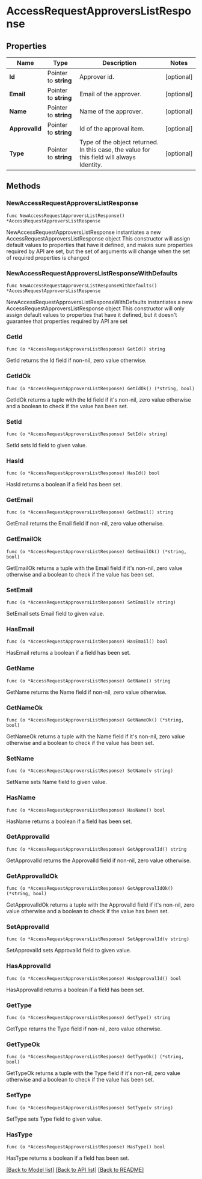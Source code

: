 # AccessRequestApproversListResponse

## Properties

Name | Type | Description | Notes
------------ | ------------- | ------------- | -------------
**Id** | Pointer to **string** | Approver id. | [optional] 
**Email** | Pointer to **string** | Email of the approver. | [optional] 
**Name** | Pointer to **string** | Name of the approver. | [optional] 
**ApprovalId** | Pointer to **string** | Id of the approval item. | [optional] 
**Type** | Pointer to **string** | Type of the object returned. In this case, the value for this field will always Identity. | [optional] 

## Methods

### NewAccessRequestApproversListResponse

`func NewAccessRequestApproversListResponse() *AccessRequestApproversListResponse`

NewAccessRequestApproversListResponse instantiates a new AccessRequestApproversListResponse object
This constructor will assign default values to properties that have it defined,
and makes sure properties required by API are set, but the set of arguments
will change when the set of required properties is changed

### NewAccessRequestApproversListResponseWithDefaults

`func NewAccessRequestApproversListResponseWithDefaults() *AccessRequestApproversListResponse`

NewAccessRequestApproversListResponseWithDefaults instantiates a new AccessRequestApproversListResponse object
This constructor will only assign default values to properties that have it defined,
but it doesn't guarantee that properties required by API are set

### GetId

`func (o *AccessRequestApproversListResponse) GetId() string`

GetId returns the Id field if non-nil, zero value otherwise.

### GetIdOk

`func (o *AccessRequestApproversListResponse) GetIdOk() (*string, bool)`

GetIdOk returns a tuple with the Id field if it's non-nil, zero value otherwise
and a boolean to check if the value has been set.

### SetId

`func (o *AccessRequestApproversListResponse) SetId(v string)`

SetId sets Id field to given value.

### HasId

`func (o *AccessRequestApproversListResponse) HasId() bool`

HasId returns a boolean if a field has been set.

### GetEmail

`func (o *AccessRequestApproversListResponse) GetEmail() string`

GetEmail returns the Email field if non-nil, zero value otherwise.

### GetEmailOk

`func (o *AccessRequestApproversListResponse) GetEmailOk() (*string, bool)`

GetEmailOk returns a tuple with the Email field if it's non-nil, zero value otherwise
and a boolean to check if the value has been set.

### SetEmail

`func (o *AccessRequestApproversListResponse) SetEmail(v string)`

SetEmail sets Email field to given value.

### HasEmail

`func (o *AccessRequestApproversListResponse) HasEmail() bool`

HasEmail returns a boolean if a field has been set.

### GetName

`func (o *AccessRequestApproversListResponse) GetName() string`

GetName returns the Name field if non-nil, zero value otherwise.

### GetNameOk

`func (o *AccessRequestApproversListResponse) GetNameOk() (*string, bool)`

GetNameOk returns a tuple with the Name field if it's non-nil, zero value otherwise
and a boolean to check if the value has been set.

### SetName

`func (o *AccessRequestApproversListResponse) SetName(v string)`

SetName sets Name field to given value.

### HasName

`func (o *AccessRequestApproversListResponse) HasName() bool`

HasName returns a boolean if a field has been set.

### GetApprovalId

`func (o *AccessRequestApproversListResponse) GetApprovalId() string`

GetApprovalId returns the ApprovalId field if non-nil, zero value otherwise.

### GetApprovalIdOk

`func (o *AccessRequestApproversListResponse) GetApprovalIdOk() (*string, bool)`

GetApprovalIdOk returns a tuple with the ApprovalId field if it's non-nil, zero value otherwise
and a boolean to check if the value has been set.

### SetApprovalId

`func (o *AccessRequestApproversListResponse) SetApprovalId(v string)`

SetApprovalId sets ApprovalId field to given value.

### HasApprovalId

`func (o *AccessRequestApproversListResponse) HasApprovalId() bool`

HasApprovalId returns a boolean if a field has been set.

### GetType

`func (o *AccessRequestApproversListResponse) GetType() string`

GetType returns the Type field if non-nil, zero value otherwise.

### GetTypeOk

`func (o *AccessRequestApproversListResponse) GetTypeOk() (*string, bool)`

GetTypeOk returns a tuple with the Type field if it's non-nil, zero value otherwise
and a boolean to check if the value has been set.

### SetType

`func (o *AccessRequestApproversListResponse) SetType(v string)`

SetType sets Type field to given value.

### HasType

`func (o *AccessRequestApproversListResponse) HasType() bool`

HasType returns a boolean if a field has been set.


[[Back to Model list]](../README.md#documentation-for-models) [[Back to API list]](../README.md#documentation-for-api-endpoints) [[Back to README]](../README.md)


